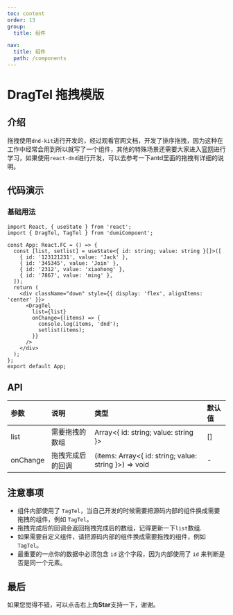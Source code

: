 ```yaml
---
toc: content
order: 13
group:
  title: 组件

nav:
  title: 组件
  path: /components
---
```


# DragTel 拖拽模版

## 介绍

拖拽使用`dnd-kit`进行开发的，经过观看官网文档，开发了排序拖拽，因为这种在工作中经常会用到所以就写了一个组件，其他的特殊场景还需要大家进入[官网](https://docs.dndkit.com/)进行学习，如果使用`react-dnd`进行开发，可以去参考一下antd里面的拖拽有详细的说明。

## 代码演示

### 基础用法

```tsx
import React, { useState } from 'react';
import { DragTel, TagTel } from 'dumiCompoent';

const App: React.FC = () => {
  const [list, setlist] = useState<{ id: string; value: string }[]>([
    { id: '123121231', value: 'Jack' },
    { id: '345345', value: 'Join' },
    { id: '2312', value: 'xiaohong' },
    { id: '7867', value: 'ming' },
  ]);
  return (
    <div className="down" style={{ display: 'flex', alignItems: 'center' }}>
      <DragTel
        list={list}
        onChange={(items) => {
          console.log(items, 'dnd');
          setlist(items);
        }}
      />
    </div>
  );
};
export default App;
```


## API

| 参数     | 说明         | 类型                    | 默认值 |
| :------- | :----------- | :---------------------- | :----- |
| list     | 需要拖拽的数组 | Array<{ id: string; value: string }> | []     |
| onChange | 拖拽完成后的回调 | (items: Array<{ id: string; value: string }>) => void | -      |

## 注意事项

- 组件内部使用了 `TagTel`，当自己开发的时候需要把源码内部的组件换成需要拖拽的组件，例如 `TagTel`。
- 拖拽完成后的回调会返回拖拽完成后的数组，记得更新一下`list`数组.
- 如果需要自定义组件，请把源码内部的组件换成需要拖拽的组件，例如 `TagTel`。
- 最重要的一点你的数据中必须包含 `id` 这个字段，因为内部使用了 `id` 来判断是否是同一个元素。

## 最后

如果您觉得不错，可以点击右上角**Star**支持一下，谢谢。
